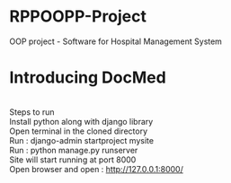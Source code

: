 # RPPOOPP-Project
OOP project - Software for Hospital Management System

# Introducing DocMed

<br>Steps to run
<br>Install python along with django library
<br>Open terminal in the cloned directory
<br>Run : django-admin startproject mysite
<br>Run : python manage.py runserver
<br>Site will start running at port 8000
<br>Open browser and open : http://127.0.0.1:8000/
